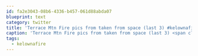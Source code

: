 ```yaml
---
id: fa2e3043-08b6-4336-b457-061d88abda07
blueprint: text
category: twitter
title: 'Terrace Mtn Fire pics from taken from space (last 3) #kelownafire http://bit.ly/asQDb'
caption: 'Terrace Mtn Fire pics from taken from space (last 3) <span class="hashtag hashtag_local">#<a href="http://tweettemp.darylchymko.ca/?tag=kelownafire">kelownafire</a> http://bit.ly/asQDb'
tags:
  - kelownafire
---
```

